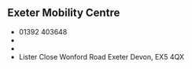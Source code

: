 
## Exeter Mobility Centre

- <i class="fa fa-phone"></i> 01392 403648
- <i class="fa fa-envelope"></i> <a href="mailto:"></a>
- <i class="fa fa-home"></i> []()
- <i class="fa fa-building"></i> Lister Close Wonford Road   Exeter Devon, EX5 4QX
